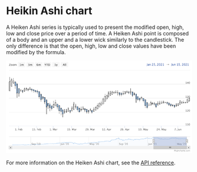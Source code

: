 Heikin Ashi chart
================

A Heiken Ashi series is typically used to present the modified open, high, low and close price over a period of time. 
A Heiken Ashi point is composed of a body and an upper and a lower wick similarly to the candlestick. The only difference is that the open, high, low and close values have been modified by the formula.


![heikinashi.png](heikinashi.png)

For more information on the Heiken Ashi chart, see the [API reference](https://api.highcharts.com/highstock/plotOptions.heikinashi).
